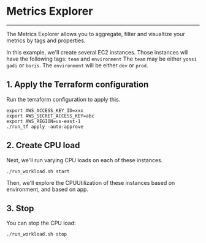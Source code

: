 # Metrics Explorer
---

The Metrics Explorer allows you to aggregate, filter and visualtize your metrics by tags and properties.

In this example, we'll create several EC2 instances. Those instances will have the following tags: `team` and `environment`
The `team` may be either `yossi` `gadi` or `boris`.
The `environment` will be either `dev` or `prod`.

## 1. Apply the Terraform configuration
Run the terraform configuration to apply this.

```
export AWS_ACCESS_KEY_ID=xxx
export AWS_SECRET_ACCESS_KEY=abc
export AWS_REGION=us-east-1
./run_tf apply -auto-approve
```

## 2. Create CPU load

Next, we'll run varying CPU loads on each of these instances.
```
./run_workload.sh start
```

Then, we'll explore the CPUUtilization of these instances based on environment, and based on app.

## 3. Stop
You can stop the CPU load:
```
./run_workload.sh stop
```




